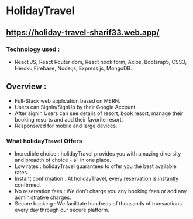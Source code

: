# HolidayTravel

## https://holiday-travel-sharif33.web.app/

### Technology used : 
- React JS, React Router dom, React hook form, Axios, Bootsrap5, CSS3, Heroku,Firebase, Node.js, Express.js, MongoDB. 

## Overview :
-	Full-Stack web application based on MERN.
-	Users can SignIn/SignUp by their  Google Account.
-	After signin Users can see details of resort, book resort, manage their booking resorts and add their favorite resort.
-  Responsived for mobile and large devices. 


### What holidayTravel Offers
- Incredible choice : holidayTravel provides you with amazing diversity and breadth of choice - all in one place.
- Low rates : holidayTravel guarantees to offer you the best available rates.
- Instant confirmation : At holidayTravel, every reservation is instantly confirmed. 
- No reservation fees : We don’t charge you any booking fees or add any administrative charges.
- Secure booking : We facilitate hundreds of thousands of transactions every day through our secure platform.

